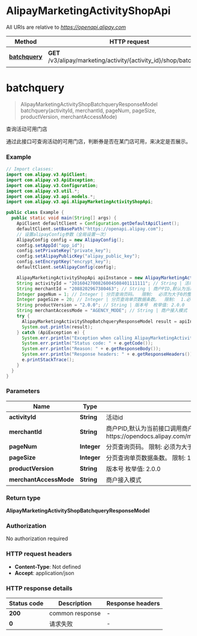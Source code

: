 # AlipayMarketingActivityShopApi

All URIs are relative to *https://openapi.alipay.com*

| Method | HTTP request | Description |
|------------- | ------------- | -------------|
| [**batchquery**](AlipayMarketingActivityShopApi.md#batchquery) | **GET** /v3/alipay/marketing/activity/{activity_id}/shop/batchquery | 查询活动可用门店 |


<a name="batchquery"></a>
# **batchquery**
> AlipayMarketingActivityShopBatchqueryResponseModel batchquery(activityId, merchantId, pageNum, pageSize, productVersion, merchantAccessMode)

查询活动可用门店

通过此接口可查询活动的可用门店，判断券是否在某门店可用，来决定是否展示。

### Example
```java
// Import classes:
import com.alipay.v3.ApiClient;
import com.alipay.v3.ApiException;
import com.alipay.v3.Configuration;
import com.alipay.v3.util.*;
import com.alipay.v3.api.models.*;
import com.alipay.v3.api.AlipayMarketingActivityShopApi;

public class Example {
  public static void main(String[] args) {
    ApiClient defaultClient = Configuration.getDefaultApiClient();
    defaultClient.setBasePath("https://openapi.alipay.com");
    // 设置alipayConfig参数（全局设置一次）
    AlipayConfig config = new AlipayConfig();
    config.setAppId("app_id");
    config.setPrivateKey("private_key");
    config.setAlipayPublicKey("alipay_public_key");
    config.setEncryptKey("encrypt_key");
    defaultClient.setAlipayConfig(config);

    AlipayMarketingActivityShopApi apiInstance = new AlipayMarketingActivityShopApi(defaultClient);
    String activityId = "2016042700826004508401111111"; // String | 活动id
    String merchantId = "2088202967380463"; // String | 商户PID,默认为当前接口调用商户  限制:  接口调用者必须有商户代运营权限。   代运营授权流程https://opendocs.alipay.com/mini/01hm6i#%E4%BB%A3%E8%BF%90%E8%90%A5%E6%8E%88%E6%9D%83
    Integer pageNum = 1; // Integer | 分页查询页码。  限制:  必须为大于0的整数
    Integer pageSize = 20; // Integer | 分页查询单页数据条数。  限制:  1.必须为大于0的整数  2.每页最大值为20
    String productVersion = "2.0.0"; // String | 版本号  枚举值: 2.0.0
    String merchantAccessMode = "AGENCY_MODE"; // String | 商户接入模式
    try {
      AlipayMarketingActivityShopBatchqueryResponseModel result = apiInstance.batchquery(activityId, merchantId, pageNum, pageSize, productVersion, merchantAccessMode);
      System.out.println(result);
    } catch (ApiException e) {
      System.err.println("Exception when calling AlipayMarketingActivityShopApi#batchquery");
      System.err.println("Status code: " + e.getCode());
      System.err.println("Reason: " + e.getResponseBody());
      System.err.println("Response headers: " + e.getResponseHeaders());
      e.printStackTrace();
    }
  }
}
```

### Parameters

| Name | Type | Description  | Notes |
|------------- | ------------- | ------------- | -------------|
| **activityId** | **String**| 活动id | |
| **merchantId** | **String**| 商户PID,默认为当前接口调用商户  限制:  接口调用者必须有商户代运营权限。   代运营授权流程https://opendocs.alipay.com/mini/01hm6i#%E4%BB%A3%E8%BF%90%E8%90%A5%E6%8E%88%E6%9D%83 | [optional] |
| **pageNum** | **Integer**| 分页查询页码。  限制:  必须为大于0的整数 | [optional] |
| **pageSize** | **Integer**| 分页查询单页数据条数。  限制:  1.必须为大于0的整数  2.每页最大值为20 | [optional] |
| **productVersion** | **String**| 版本号  枚举值: 2.0.0 | [optional] |
| **merchantAccessMode** | **String**| 商户接入模式 | [optional] |

### Return type

**AlipayMarketingActivityShopBatchqueryResponseModel**

### Authorization

No authorization required

### HTTP request headers

 - **Content-Type**: Not defined
 - **Accept**: application/json

### HTTP response details
| Status code | Description | Response headers |
|-------------|-------------|------------------|
| **200** | common response |  -  |
| **0** | 请求失败 |  -  |

